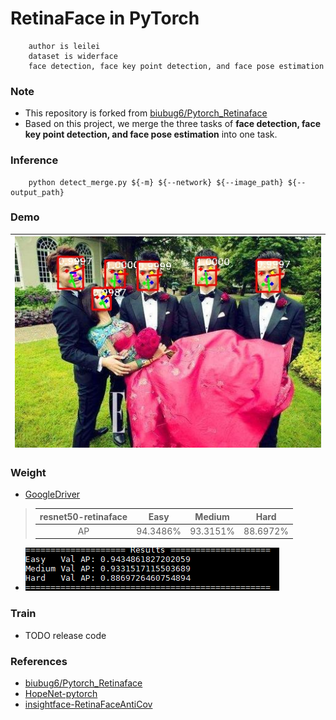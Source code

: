 # RetinaFace in PyTorch

```
    author is leilei
    dataset is widerface
    face detection, face key point detection, and face pose estimation
```

### Note
+ This repository is forked from [biubug6/Pytorch_Retinaface](https://github.com/biubug6/Pytorch_Retinaface)
+ Based on this project, we merge the three tasks of **face detection, face key point detection, and face pose estimation** into one task.

### Inference
```
    python detect_merge.py ${-m} ${--network} ${--image_path} ${--output_path} 
```

### Demo
|![face-detect](./data/output/test_5.jpg)|
|----|

### Weight
+ [GoogleDriver](https://drive.google.com/file/d/1YbMLrUdgmY1vNTQ8Y6OhR0pKifZeCGWa/view?usp=sharing)
> | resnet50-retinaface | Easy | Medium | Hard |
> | :----: | :----: | :----: | :----: |
> | AP | 94.3486% | 93.3151% | 88.6972% |
+ ![face-detect-ap](./data/output/bbox_pred_acc.png)

### Train
+ TODO release code

### References
+ [biubug6/Pytorch_Retinaface](https://github.com/biubug6/Pytorch_Retinaface)
+ [HopeNet-pytorch](https://github.com/natanielruiz/deep-head-pose)
+ [insightface-RetinaFaceAntiCov](https://github.com/deepinsight/insightface/tree/master/detection/RetinaFaceAntiCov)